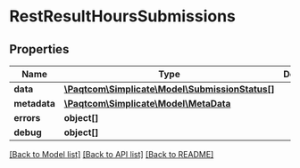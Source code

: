 # RestResultHoursSubmissions

## Properties

 Name         | Type                                                                | Description | Notes      
--------------|---------------------------------------------------------------------|-------------|------------
 **data**     | [**\Paqtcom\Simplicate\Model\SubmissionStatus[]**](SubmissionStatus.md) |             | [optional] 
 **metadata** | [**\Paqtcom\Simplicate\Model\MetaData**](MetaData.md)                   |             | [optional] 
 **errors**   | **object[]**                                                        |             | [optional] 
 **debug**    | **object[]**                                                        |             | [optional] 

[[Back to Model list]](../README.md#documentation-for-models) [[Back to API list]](../README.md#documentation-for-api-endpoints) [[Back to README]](../README.md)


